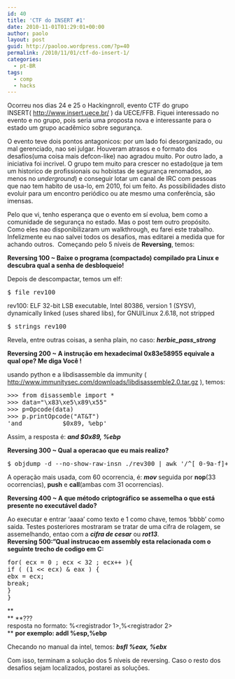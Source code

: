 ```yaml
---
id: 40
title: 'CTF do INSERT #1'
date: 2010-11-01T01:29:01+00:00
author: paolo
layout: post
guid: http://paoloo.wordpress.com/?p=40
permalink: /2010/11/01/ctf-do-insert-1/
categories:
  - pt-BR
tags:
  - comp
  - hacks
---
```

Ocorreu nos dias 24 e 25 o Hackingnroll, evento CTF do grupo INSERT( <http://www.insert.uece.br/> ) da UECE/FFB. Fiquei interessado no evento e no grupo, pois seria uma proposta nova e interessante para o estado um grupo acadêmico sobre segurança.

O evento teve dois pontos antagonicos: por um lado foi desorganizado, ou mal gerenciado, nao sei julgar. Houveram atrasos e o formato dos desafios(uma coisa mais defcon-like) nao agradou muito. Por outro lado, a iniciativa foi incrivel. O grupo tem muito para crescer no estado(que ja tem um historico de profissionais ou hobistas de segurança renomados, ao menos no _underground_) e conseguir lotar um canal de IRC com pessoas que nao tem habito de usa-lo, em 2010, foi um feito. As possibilidades disto evoluir para um encontro periódico ou ate mesmo uma conferência, são imensas.

Pelo que vi, tenho esperança que o evento em sí evolua, bem como a comunidade de segurança no estado. Mas o post tem outro propósito. Como eles nao disponibilizaram um walkthrough, eu farei este trabalho. Infelizmente eu nao salvei todos os desafios, mas editarei a medida que for achando outros.  Começando pelo 5 níveis de **Reversing**, temos:

**Reversing 100 ~ Baixe o programa (compactado) compilado pra Linux e descubra qual a senha de desbloqueio!**

Depois de descompactar, temos um elf:

<pre class="brush: bash; title: ; notranslate" title="">$ file rev100</pre>

rev100: ELF 32-bit LSB executable, Intel 80386, version 1 (SYSV), dynamically linked (uses shared libs), for GNU/Linux 2.6.18, not stripped

<pre class="brush: bash; title: ; notranslate" title="">$ strings rev100</pre>

Revela, entre outras coisas, a senha plain, no caso: _**herbie\_pass\_strong**_

**Reversing 200 ~ A instrução em hexadecimal 0x83e58955 equivale a qual ope? Me diga Você !**

usando python e a libdisassemble da immunity ( http://www.immunitysec.com/downloads/libdisassemble2.0.tar.gz ), temos:

<pre class="brush: python; title: ; notranslate" title="">&gt;&gt;&gt; from disassemble import *
&gt;&gt;&gt; data="\x83\xe5\x89\x55"
&gt;&gt;&gt; p=Opcode(data)
&gt;&gt;&gt; p.printOpcode("AT&T")
'and           $0x89, %ebp'</pre>

Assim, a resposta é: _**and $0x89, %ebp**_

**Reversing 300 ~ Qual a operacao que eu mais realizo?** 

<pre class="brush: bash; title: ; notranslate" title="">$ objdump -d --no-show-raw-insn ./rev300 | awk '/^[ 0-9a-f]+:/{print $2}' | sort | uniq -c </pre>

A operação mais usada, com 60 ocorrencia, é: _**mov**_ seguida por **nop**(33 ocorrencias), **push** e **call**(ambas com 31 ocorrencias).

**Reversing 400 ~ A que método criptográfico se assemelha o que está presente no executável dado?**

Ao executar e entrar &#8216;aaaa&#8217; como texto e 1 como chave, temos &#8216;bbbb&#8217; como saida. Testes posteriores mostraram se tratar de uma cifra de rolagem, se assemelhando, entao com a _**cifra de cesar**_ ou _**rot13**_.  
**Reversing 500:&#8221;Qual instrucao em assembly esta relacionada com o seguinte trecho de codigo em C:**

<pre class="brush: cpp; title: ; notranslate" title="">for( ecx = 0 ; ecx &lt; 32 ; ecx++ ){
if ( (1 &lt;&lt; ecx) & eax ) {
ebx = ecx;
break;
}
}</pre>

**  
** **???  
resposta no formato:<instrucao> %<registrador 1>,%<registrador 2>  
** **por exemplo: addl %esp,%ebp**

Checando no manual da intel, temos: _**bsfl %eax, %ebx**_

Com isso, terminam a solução dos 5 níveis de reversing. Caso o resto dos desafios sejam localizados, postarei as soluções.